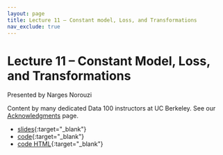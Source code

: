 ```yaml
---
layout: page
title: Lecture 11 – Constant model, Loss, and Transformations
nav_exclude: true
---
```


# Lecture 11 – Constant Model, Loss, and Transformations

Presented by Narges Norouzi

Content by many dedicated Data 100 instructors at UC Berkeley. See our [Acknowledgments](../../acks) page.

- [slides](https://docs.google.com/presentation/d/1ZAvnEna7Qs2jgfM-x0BXWykWR9sKIZzJg9RVH6B31xo/edit?usp=sharing){:target="_blank"}
- [code](https://data100.datahub.berkeley.edu/hub/user-redirect/git-pull?repo=https%3A%2F%2Fgithub.com%2FDS-100%2Fsp24-student&urlpath=lab%2Ftree%2Fsp24-student%2Flecture%2Flec11&branch=main){:target="_blank"}
- [code HTML](../../resources/assets/lectures/lec11/lec11.html){:target="_blank"}
<!-- - [recording](https://youtu.be/uxOisZbnB90){:target="_blank"} -->
